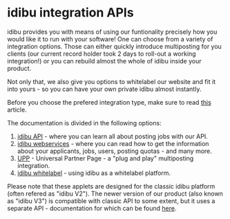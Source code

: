 idibu integration APIs
=========

idibu provides you with means of using our funtionality precisely how you would like it to run with your software! One can choose from a variety of integration options. Those can either quickly introduce multiposting for you clients (our current record holder took 2 days to roll-out a working integration!) or you can rebuild almost the whole of idibu inside your product.

Not only that, we also give you options to whitelabel our website and fit it into yours - so you can have your own private idibu almost instantly.

Before you choose the prefered integration type, make sure to read <a href="https://github.com/oneworldmarket/idibu-api/blob/master/before-you-begin.md">this</a> article.

The documentation is divided in the following options:

1. [idibu API](https://github.com/oneworldmarket/idibu-api/tree/master/api-v3) - where you can learn all about posting jobs with our API.
2. [idibu webservices](https://github.com/oneworldmarket/idibu-api/tree/master/webservices) - where you can read how to get the information about your applicants, jobs, users, posting quotas - and many more.
3. [UPP](https://github.com/oneworldmarket/idibu-api/blob/master/UPP) - Universal Partner Page - a "plug and play" multiposting integration.
4. [idibu whitelabel](https://github.com/oneworldmarket/idibu-api/tree/master/whitelabel) - using idibu as a whitelabel platform.

Please note that these applets are designed for the classic idibu platform (often refered as "idibu V2"). The newer version of our product (also known as "idibu V3") is compatible with classic API to some extent, but it uses a separate API - documentation for which can be found [here](https://github.com/oneworldmarket/idibu-v3-api).
